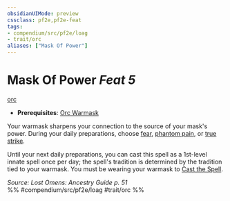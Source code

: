 ```yaml
---
obsidianUIMode: preview
cssclass: pf2e,pf2e-feat
tags:
- compendium/src/pf2e/loag
- trait/orc
aliases: ["Mask Of Power"]
---
```

# Mask Of Power  *Feat 5*  
[orc](../../rules/traits/orc.md)  

- **Prerequisites**: [Orc Warmask](orc-warmask-loag.md)

Your warmask sharpens your connection to the source of your mask's power. During your daily preparations, choose [fear](../spells/fear.md), [phantom pain](../spells/phantom-pain.md), or [true strike](../spells/true-strike.md).

Until your next daily preparations, you can cast this spell as a 1st-level innate spell once per day; the spell's tradition is determined by the tradition tied to your warmask. You must be wearing your warmask to [Cast the Spell](../../rules/actions/cast-a-spell.md).

*Source: Lost Omens: Ancestry Guide p. 51*  
%% #compendium/src/pf2e/loag #trait/orc %%